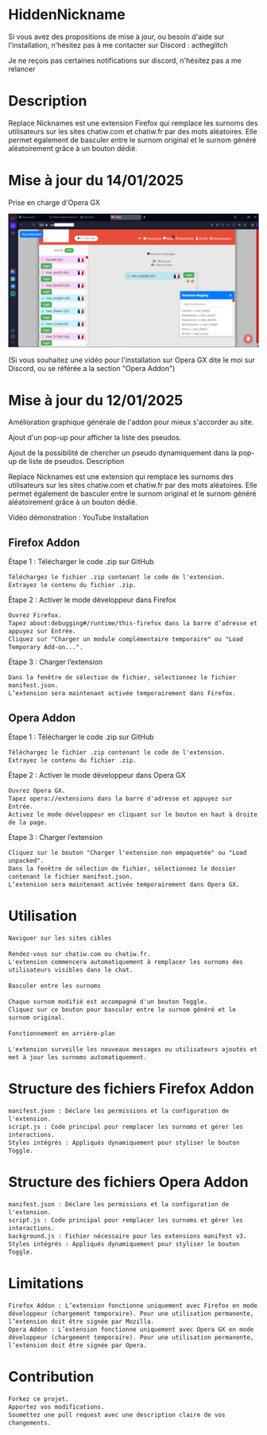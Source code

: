 # HiddenNickname

Si vous avez des propositions de mise à jour, ou besoin d'aide sur l'installation, n'hésitez pas à me contacter sur Discord : actheglitch

Je ne reçois pas certaines notifications sur discord, n'hésitez pas a me relancer

# Description

Replace Nicknames est une extension Firefox qui remplace les surnoms des utilisateurs sur les sites chatiw.com et chatiw.fr par des mots aléatoires. Elle permet également de basculer entre le surnom original et le surnom généré aléatoirement grâce à un bouton dédié.

# Mise à jour du 14/01/2025

Prise en charge d'Opera GX

[![Mon image](Capture.PNG)](https://www.youtube.com/watch?v=9gIWeiX8rrA)

(Si vous souhaitez une vidéo pour l'installation sur Opera GX dite le moi sur Discord, ou se référée a la section "Opera Addon")

# Mise à jour du 12/01/2025

Amélioration graphique générale de l'addon pour mieux s'accorder au site.

Ajout d'un pop-up pour afficher la liste des pseudos.

Ajout de la possibilité de chercher un pseudo dynamiquement dans la pop-up de liste de pseudos.
Description

Replace Nicknames est une extension qui remplace les surnoms des utilisateurs sur les sites chatiw.com et chatiw.fr par des mots aléatoires. Elle permet également de basculer entre le surnom original et le surnom généré aléatoirement grâce à un bouton dédié.

Vidéo démonstration : YouTube
Installation
## Firefox Addon
Étape 1 : Télécharger le code .zip sur GitHub

    Téléchargez le fichier .zip contenant le code de l'extension.
    Extrayez le contenu du fichier .zip.

Étape 2 : Activer le mode développeur dans Firefox

    Ouvrez Firefox.
    Tapez about:debugging#/runtime/this-firefox dans la barre d’adresse et appuyez sur Entrée.
    Cliquez sur "Charger un module complémentaire temporaire" ou "Load Temporary Add-on...".

Étape 3 : Charger l’extension

    Dans la fenêtre de sélection de fichier, sélectionnez le fichier manifest.json.
    L’extension sera maintenant activée temporairement dans Firefox.

## Opera Addon
Étape 1 : Télécharger le code .zip sur GitHub

    Téléchargez le fichier .zip contenant le code de l'extension.
    Extrayez le contenu du fichier .zip.

Étape 2 : Activer le mode développeur dans Opera GX

    Ouvrez Opera GX.
    Tapez opera://extensions dans la barre d'adresse et appuyez sur Entrée.
    Activez le mode développeur en cliquant sur le bouton en haut à droite de la page.

Étape 3 : Charger l’extension

    Cliquez sur le bouton "Charger l'extension non empaquetée" ou "Load unpacked".
    Dans la fenêtre de sélection de fichier, sélectionnez le dossier contenant le fichier manifest.json.
    L’extension sera maintenant activée temporairement dans Opera GX.

# Utilisation

    Naviguer sur les sites cibles

    Rendez-vous sur chatiw.com ou chatiw.fr.
    L'extension commencera automatiquement à remplacer les surnoms des utilisateurs visibles dans le chat.

    Basculer entre les surnoms

    Chaque surnom modifié est accompagné d'un bouton Toggle.
    Cliquez sur ce bouton pour basculer entre le surnom généré et le surnom original.

    Fonctionnement en arrière-plan

    L'extension surveille les nouveaux messages ou utilisateurs ajoutés et met à jour les surnoms automatiquement.

# Structure des fichiers Firefox Addon

    manifest.json : Déclare les permissions et la configuration de l'extension.
    script.js : Code principal pour remplacer les surnoms et gérer les interactions.
    Styles intégrés : Appliqués dynamiquement pour styliser le bouton Toggle.

# Structure des fichiers Opera Addon

    manifest.json : Déclare les permissions et la configuration de l'extension.
    script.js : Code principal pour remplacer les surnoms et gérer les interactions.
    background.js : Fichier nécessaire pour les extensions manifest v3.
    Styles intégrés : Appliqués dynamiquement pour styliser le bouton Toggle.

# Limitations

    Firefox Addon : L’extension fonctionne uniquement avec Firefox en mode développeur (chargement temporaire). Pour une utilisation permanente, l’extension doit être signée par Mozilla.
    Opera Addon : L’extension fonctionne uniquement avec Opera GX en mode développeur (chargement temporaire). Pour une utilisation permanente, l’extension doit être signée par Opera.

# Contribution

    Forkez ce projet.
    Apportez vos modifications.
    Soumettez une pull request avec une description claire de vos changements.
